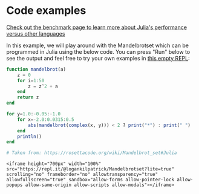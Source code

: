 # Code examples

[Check out the benchmark page to learn more about Julia's performance versus other languages](/benchmarks/)

In this example, we will play around with the Mandelbrotset which can be programmed in Julia using the below code. You can press "Run" below to see the output and feel free to try your own examples in [this empty REPL](https://julialang.org/learning/tryjulia/):

```Julia
function mandelbrot(a)
    z = 0
    for i=1:50
        z = z^2 + a
    end
    return z
end

for y=1.0:-0.05:-1.0
    for x=-2.0:0.0315:0.5
        abs(mandelbrot(complex(x, y))) < 2 ? print("*") : print(" ")
    end
    println()
end

# Taken from: https://rosettacode.org/wiki/Mandelbrot_set#Julia
```

~~~
<iframe height="700px" width="100%" src="https://repl.it/@logankilpatrick/Mandelbrotset?lite=true" scrolling="no" frameborder="no" allowtransparency="true" allowfullscreen="true" sandbox="allow-forms allow-pointer-lock allow-popups allow-same-origin allow-scripts allow-modals"></iframe>
~~~
